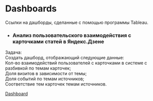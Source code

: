 # Dashboards

Ссылки на дашборды, сделанные с помощью программы Tableau.

* ### Анализ пользовательского взаимодействия с карточками статей в Яндекс.Дзене

Задача:\
Создать дашборд, отображающий следующие данные:\
Кол-во взаимодействий пользователей с карточками в системе с разбивкой по темам карточек;\
Доля визитов в зависимости от темы;\
Доля событий по темам источников;\
Соответствие тем карточек темам источников.

[Dashboard](https://public.tableau.com/profile/ksenia1665#!/vizhome/ProjKseniaA/Dashboard1)

